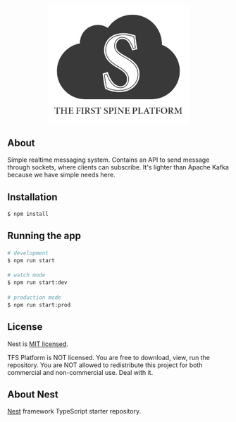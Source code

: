 <p align="center">
  <a href="http://nestjs.com/" target="blank"><img src="platform.png" width="320" alt="Platform Logo" /></a>
</p>

## About

Simple realtime messaging system. Contains an API to send message through sockets, where clients can subscribe. It's lighter than Apache Kafka because we have simple needs here.

## Installation

```bash
$ npm install
```

## Running the app

```bash
# development
$ npm run start

# watch mode
$ npm run start:dev

# production mode
$ npm run start:prod
```
## License

Nest is [MIT licensed](LICENSE).

TFS Platform is NOT licensed. You are free to download, view, run the repository. You are NOT allowed to redistribute this project for both commercial and non-commercial use. Deal with it.


## About Nest

[Nest](https://github.com/nestjs/nest) framework TypeScript starter repository.
